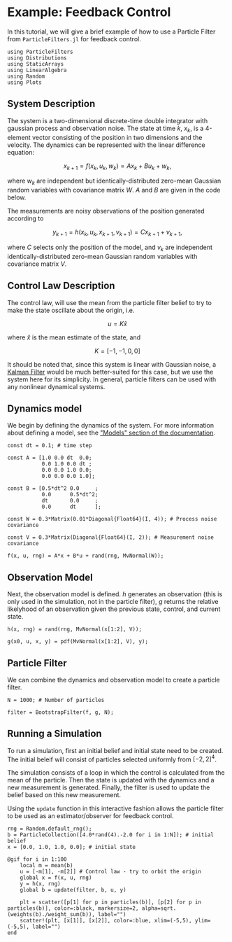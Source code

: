 # Example: Feedback Control

In this tutorial, we will give a brief example of how to use a Particle Filter from `ParticleFilters.jl` for feedback control.

```@example feedback
using ParticleFilters
using Distributions
using StaticArrays
using LinearAlgebra
using Random
using Plots
```

## System Description

The system is a two-dimensional discrete-time double integrator with gaussian process and observation noise. The state at time $k$, $x_k$, is a 4-element vector consisting of the position in two dimensions and the velocity. The dynamics can be represented with the linear difference equation:

$$x_{k+1} = f(x_k, u_k, w_k) = A x_k + B u_k + w_k \text{,}$$

where $w_k$ are independent but identically-distributed zero-mean Gaussian random variables with covariance matrix $W$. $A$ and $B$ are given in the code below.

The measurements are noisy observations of the position generated according to 

$$y_{k+1} = h(x_k, u_k, x_{k+1}, v_{k+1}) = C x_{k+1} + v_{k+1} \text{,}$$

where $C$ selects only the position of the model, and $v_k$ are independent identically-distributed zero-mean Gaussian random variables with covariance matrix $V$.

## Control Law Description

The control law, will use the mean from the particle filter belief to try to make the state oscillate about the origin, i.e.

$$u = K \hat{x}$$

where $\hat{x}$ is the mean estimate of the state, and

$$K = [-1, -1, 0, 0]$$

It should be noted that, since this system is linear with Gaussian noise, a [Kalman Filter](https://en.wikipedia.org/wiki/Kalman_filter) would be much better-suited for this case, but we use the system here for its simplicity. In general, particle filters can be used with any nonlinear dynamical systems.

## Dynamics model

We begin by defining the dynamics of the system. For more information about defining a model, see the ["Models" section of the documentation](https://juliapomdp.github.io/ParticleFilters.jl/latest/models/).

```@example feedback
const dt = 0.1; # time step

const A = [1.0 0.0 dt  0.0;
           0.0 1.0 0.0 dt ;
           0.0 0.0 1.0 0.0;
           0.0 0.0 0.0 1.0];

const B = [0.5*dt^2 0.0     ;
           0.0      0.5*dt^2;
           dt       0.0     ;
           0.0      dt      ];

const W = 0.3*Matrix(0.01*Diagonal{Float64}(I, 4)); # Process noise covariance

const V = 0.3*Matrix(Diagonal{Float64}(I, 2)); # Measurement noise covariance

f(x, u, rng) = A*x + B*u + rand(rng, MvNormal(W));
```

## Observation Model

Next, the observation model is defined. $h$ generates an observation (this is only used in the simulation, not in the particle filter), $g$ returns the relative likelyhood of an observation given the previous state, control, and current state.

```@example feedback
h(x, rng) = rand(rng, MvNormal(x[1:2], V));

g(x0, u, x, y) = pdf(MvNormal(x[1:2], V), y);
```

## Particle Filter

We can combine the dynamics and observation model to create a particle filter.

```@example feedback
N = 1000; # Number of particles

filter = BootstrapFilter(f, g, N);
```

## Running a Simulation

To run a simulation, first an initial belief and initial state need to be created. The initial beleif will consist of particles selected uniformly from $[-2, 2]^4$.

The simulation consists of a loop in which the control is calculated from the mean of the particle. Then the state is updated with the dynamics and a new measurement is generated. Finally, the filter is used to update the belief based on this new measurement.

Using the `update` function in this interactive fashion allows the particle  filter to be used as an estimator/observer for feedback control.

```@example feedback
rng = Random.default_rng();
b = ParticleCollection([4.0*rand(4).-2.0 for i in 1:N]); # initial belief
x = [0.0, 1.0, 1.0, 0.0]; # initial state

@gif for i in 1:100
    local m = mean(b)
    u = [-m[1], -m[2]] # Control law - try to orbit the origin
    global x = f(x, u, rng)
    y = h(x, rng)
    global b = update(filter, b, u, y)

    plt = scatter([p[1] for p in particles(b)], [p[2] for p in particles(b)], color=:black, markersize=2, alpha=sqrt.(weights(b)./weight_sum(b)), label="")
    scatter!(plt, [x[1]], [x[2]], color=:blue, xlim=(-5,5), ylim=(-5,5), label="")
end
```
